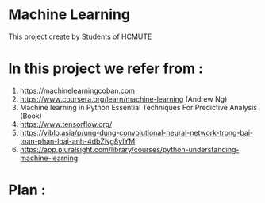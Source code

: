# Machine Learning
This project create by Students of HCMUTE

# In this project we refer from :
1. https://machinelearningcoban.com
2. https://www.coursera.org/learn/machine-learning (Andrew Ng)
3. Machine learning in Python Essential Techniques For Predictive Analysis (Book)
4. https://www.tensorflow.org/
5. https://viblo.asia/p/ung-dung-convolutional-neural-network-trong-bai-toan-phan-loai-anh-4dbZNg8ylYM
6. https://app.pluralsight.com/library/courses/python-understanding-machine-learning
# Plan :
